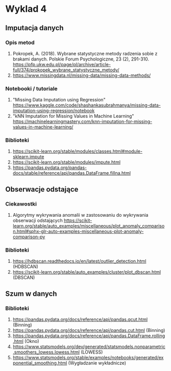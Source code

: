 # Wyklad 4



## Imputacja danych

### Opis metod

1. Pokropek, A. (2018). Wybrane statystyczne metody radzenia sobie z brakami danych. Polskie Forum Psychologiczne, 23 (2), 291-310.  https://pfp.ukw.edu.pl/page/pl/archive/article-full/374/prokopek_wybrane_statystyczne_metody/
2. https://www.missingdata.nl/missing-data/missing-data-methods/

### Notebooki / tutoriale

1. "Missing Data Imputation using Regression" https://www.kaggle.com/code/shashankasubrahmanya/missing-data-imputation-using-regression/notebook 
2. "kNN Imputation for Missing Values in Machine Learning" https://machinelearningmastery.com/knn-imputation-for-missing-values-in-machine-learning/

### Biblioteki 

1. https://scikit-learn.org/stable/modules/classes.html#module-sklearn.impute
2. https://scikit-learn.org/stable/modules/impute.html
3. https://pandas.pydata.org/pandas-docs/stable/reference/api/pandas.DataFrame.fillna.html



## Obserwacje odstające

### Ciekawostki

1. Algorytmy wykrywania anomalii w zastosowaniu do wykrywania obserwacji odstających https://scikit-learn.org/stable/auto_examples/miscellaneous/plot_anomaly_comparison.html#sphx-glr-auto-examples-miscellaneous-plot-anomaly-comparison-py

### Biblioteki

1. https://hdbscan.readthedocs.io/en/latest/outlier_detection.html (HDBSCAN)
2. https://scikit-learn.org/stable/auto_examples/cluster/plot_dbscan.html (DBSCAN)



## Szum w danych

### Biblioteki

1. https://pandas.pydata.org/docs/reference/api/pandas.qcut.html (Binning)
2. https://pandas.pydata.org/docs/reference/api/pandas.cut.html (Binning)
3. https://pandas.pydata.org/docs/reference/api/pandas.DataFrame.rolling.html (Okno)
4. https://www.statsmodels.org/dev/generated/statsmodels.nonparametric.smoothers_lowess.lowess.html (LOWESS)
5. https://www.statsmodels.org/stable/examples/notebooks/generated/exponential_smoothing.html (Wygładzanie wykładnicze)

